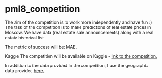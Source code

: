 # pml8_competition

The aim of the competition is to work more independently and have fun :)
The task of the competition is to make predictions of real estate prices in Moscow. We have data (real estate sale announcements) along with a real estate historical list.

The metric of success will be: MAE.

Kaggle
The competition will be available on Kaggle - 
[link to the competition.](https://www.kaggle.com/c/home-value-prediction)

In addition to the data provided in the competition, I use the geographic data provided 
[here.](https://gis-lab.info/qa/moscow-atd.html#.D0.90.D0.B4.D0.BC.D0.B8.D0.BD.D0.B8.D1.81.D1.82.D1.80.D0.B0.D1.82.D0.B8.D0.B2.D0.BD.D1.8B.D0.B5_.D0.BE.D0.BA.D1.80.D1.83.D0.B3.D0.B0)